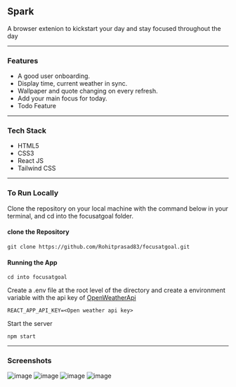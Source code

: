 ## Spark

A browser extenion to kickstart your day and stay focused throughout the day

---
### Features
- A good user onboarding.
- Display time, current weather in sync.
- Wallpaper and quote changing on every refresh.
- Add your main focus for today.
- Todo Feature

---

### Tech Stack
- HTML5
- CSS3
- React JS
- Tailwind CSS
--- 

### To Run Locally
Clone the repository on your local machine with the command below in your terminal, and cd into the focusatgoal folder.
#### clone the Repository
```
git clone https://github.com/Rohitprasad83/focusatgoal.git
```
#### Running the App
```
cd into focusatgoal
```
Create a .env file at the root level of the directory and create a environment variable with the api key of [OpenWeatherApi](https://openweathermap.org/)
```
REACT_APP_API_KEY=<Open weather api key>
```
Start the server
```
npm start
```

---

### Screenshots
![image](https://user-images.githubusercontent.com/66221637/169896472-57573bfe-8cbe-48b1-b1c8-3720fcaaefaf.png)
![image](https://user-images.githubusercontent.com/66221637/169896564-51d939f4-c620-4ea9-8b95-18d479f492b9.png)
![image](https://user-images.githubusercontent.com/66221637/169896630-eafd5782-e3ba-498c-8f68-f46d3d7c91d2.png)
![image](https://user-images.githubusercontent.com/66221637/169896781-92042378-6393-403f-8a68-bb0827c1c9f8.png)
